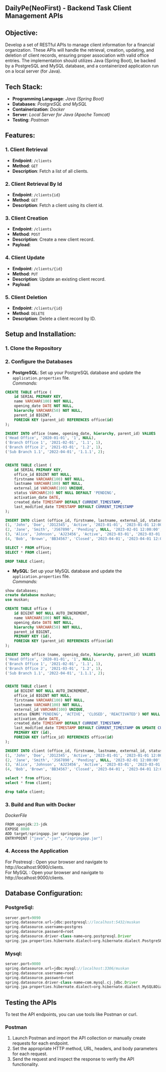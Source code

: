 ## **DailyPe(NeoFirst) - Backend Task Client Management APIs**

## Objective:
Develop a set of RESTful APIs to manage client information for a financial organization. These APIs will handle the retrieval, creation,
updating, and deletion of client records, ensuring proper association with valid office entries. 
The implementation should utilizes Java (Spring Boot), be backed by a PostgreSQL and MySQL database, and a containerized application run on a local server (for Java).


## Tech Stack:
- **Programming Language**: *Java (Spring Boot)*
- **Databases**: *PostgreSQL and MySQL*
- **Containerization**: *Docker*
- **Server**: *Local Server for Java (Apache Tomcat)*
- **Testing**: *Postman*


## Features:
### 1. Client Retrieval
- **Endpoint**: `/clients`
- **Method**: `GET`
- **Description**: Fetch a list of all clients.

### 2. Client Retrieval By Id
- **Endpoint**: `/clients{id}`
- **Method**: `GET`
- **Description**: Fetch a client using its client id.

### 3. Client Creation
- **Endpoint**: `/clients`
- **Method**: `POST`
- **Description**: Create a new client record.
- **Payload**:

### 4. Client Update
- **Endpoint**: `/clients/{id}`
- **Method**: `PUT`
- **Description**: Update an existing client record.
- **Payload**:

### 5. Client Deletion
- **Endpoint**: `/clients/{id}`
- **Method**: `DELETE`
- **Description**: Delete a client record by ID.


## Setup and Installation:
### 1. Clone the Repository
### 2. Configure the Databases
- **PostgreSQL**: Set up your PostgreSQL database and update the `application.properties` file. <br>
  *Commands:*
```sql
CREATE TABLE office (
    id SERIAL PRIMARY KEY,
    name VARCHAR(100) NOT NULL,
    opening_date DATE NOT NULL,
    hierarchy VARCHAR(50) NOT NULL,
    parent_id BIGINT,
    FOREIGN KEY (parent_id) REFERENCES office(id)
);

INSERT INTO office (name, opening_date, hierarchy, parent_id) VALUES 
('Head Office', '2020-01-01', '1', NULL),
('Branch Office 1', '2021-02-01', '1.1', 1),
('Branch Office 2', '2021-03-01', '1.2', 1),
('Sub Branch 1.1', '2022-04-01', '1.1.1', 2);


CREATE TABLE client (
    id SERIAL PRIMARY KEY,
    office_id BIGINT NOT NULL,
    firstname VARCHAR(100) NOT NULL,
    lastname VARCHAR(100) NOT NULL,
    external_id VARCHAR(100) UNIQUE,
    status VARCHAR(20) NOT NULL DEFAULT 'PENDING',
    activation_date DATE,
    created_date TIMESTAMP DEFAULT CURRENT_TIMESTAMP,
    last_modified_date TIMESTAMP DEFAULT CURRENT_TIMESTAMP
);

INSERT INTO client (office_id, firstname, lastname, external_id, status, activation_date, created_date, last_modified_date) VALUES 
(1, 'John', 'Doe', 'JD12345', 'Active', '2023-01-01', '2023-01-01 12:00:00', '2023-06-01 12:00:00'),
(2, 'Jane', 'Smith', 'JS67890', 'Pending', NULL, '2023-02-01 12:00:00', '2023-06-01 12:00:00'),
(3, 'Alice', 'Johnson', 'AJ23456', 'Active', '2023-03-01', '2023-03-01 12:00:00', '2023-06-01 12:00:00'),
(4, 'Bob', 'Brown', 'BB34567', 'Closed', '2023-04-01', '2023-04-01 12:00:00', '2023-06-01 12:00:00');

SELECT * FROM office;
SELECT * FROM client;

DROP TABLE client;
```
  
- **MySQL**: Set up your MySQL database and update the `application.properties` file.<br>
  *Commands:*
```sql
show databases;
create database muskan;
use muskan;

CREATE TABLE office (
    id BIGINT NOT NULL AUTO_INCREMENT,
    name VARCHAR(100) NOT NULL,
    opening_date DATE NOT NULL,
    hierarchy VARCHAR(50) NOT NULL,
    parent_id BIGINT,
    PRIMARY KEY (id),
    FOREIGN KEY (parent_id) REFERENCES office(id)
);

INSERT INTO office (name, opening_date, hierarchy, parent_id) VALUES 
('Head Office', '2020-01-01', '1', NULL),
('Branch Office 1', '2021-02-01', '1.1', 1),
('Branch Office 2', '2021-03-01', '1.2', 1),
('Sub Branch 1.1', '2022-04-01', '1.1.1', 2);


CREATE TABLE client (
    id BIGINT NOT NULL AUTO_INCREMENT,
    office_id BIGINT NOT NULL,
    firstname VARCHAR(100) NOT NULL,
    lastname VARCHAR(100) NOT NULL,
    external_id VARCHAR(100) UNIQUE,
    status ENUM('PENDING', 'ACTIVE', 'CLOSED', 'REACTIVATED') NOT NULL DEFAULT 'PENDING',
    activation_date DATE,
    created_date TIMESTAMP DEFAULT CURRENT_TIMESTAMP,
    last_modified_date TIMESTAMP DEFAULT CURRENT_TIMESTAMP ON UPDATE CURRENT_TIMESTAMP,
    PRIMARY KEY (id),
    FOREIGN KEY (office_id) REFERENCES office(id)
);

INSERT INTO client (office_id, firstname, lastname, external_id, status, activation_date, created_date, last_modified_date) VALUES 
(1, 'John', 'Doe', 'JD12345', 'Active', '2023-01-01', '2023-01-01 12:00:00', '2023-06-01 12:00:00'),
(2, 'Jane', 'Smith', 'JS67890', 'Pending', NULL, '2023-02-01 12:00:00', '2023-06-01 12:00:00'),
(3, 'Alice', 'Johnson', 'AJ23456', 'Active', '2023-03-01', '2023-03-01 12:00:00', '2023-06-01 12:00:00'),
(4, 'Bob', 'Brown', 'BB34567', 'Closed', '2023-04-01', '2023-04-01 12:00:00', '2023-06-01 12:00:00');

select * from office;
select * from client;

drop table client;
```

### 3. Build and Run with Docker
*DockerFile*
```groovy
FROM openjdk:23-jdk
EXPOSE 8080  
ADD target/springapp.jar springapp.jar
ENTRYPOINT ["java","-jar", "/springapp.jar"]
```

### 4. Access the Application
For Postresql : Open your browser and navigate to http://localhost:9090/clients. <br>
For MySQL : Open your browser and navigate to http://localhost:9000/clients.


## Database Configuration:
### PostgreSql:
```groovy
server.port=9090
spring.datasource.url=jdbc:postgresql://localhost:5432/muskan
spring.datasource.username=postgres
spring.datasource.password=root
spring.datasource.driver-class-name=org.postgresql.Driver
spring.jpa.properties.hibernate.dialect=org.hibernate.dialect.PostgreSQLDialect
```

### Mysql:
```groovy
server.port=9000
spring.datasource.url=jdbc:mysql://localhost:3306/muskan
spring.datasource.username=root
spring.datasource.password=root
spring.datasource.driver-class-name=com.mysql.cj.jdbc.Driver
spring.jpa.properties.hibernate.dialect=org.hibernate.dialect.MySQL8Dialect
```

## Testing the APIs
To test the API endpoints, you can use tools like Postman or curl.
### Postman
1. Launch Postman and import the API collection or manually create requests for each endpoint.
2. Set the appropriate HTTP method, URL, headers, and body parameters for each request.
3. Send the request and inspect the response to verify the API functionality.






